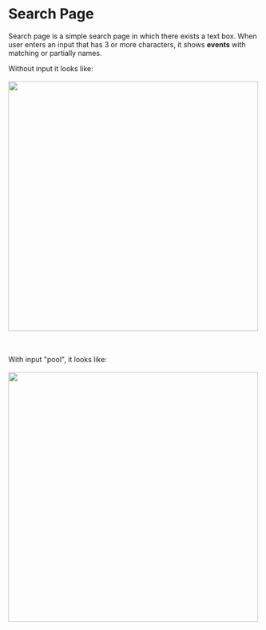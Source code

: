 # Search Page

Search page is a simple search page in which there exists a text box. When user enters an input that has 3 or more characters, it shows **events** with matching or partially names.

Without input it looks like:
<br/> <br/>
<img src="https://raw.githubusercontent.com/sadigulbey/tickript.github.io/main/static/pages/search.png" style="height:500px;"></img>

<br /><br/>
With input "pool", it looks like:
<br/> <br/>
<img src="https://raw.githubusercontent.com/sadigulbey/tickript.github.io/main/static/pages/search_searched.png" style="height:500px;"></img>